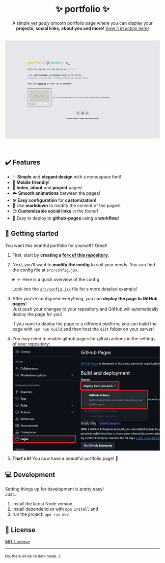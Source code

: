 # <h1 align="center">✨ portfolio ✨</h1>

<div align="center">
A simple yet <i>godly</i> smooth portfolio page where you can display your <b>projects, social links, about you and more</b>! <a href="">View it in action here!</a>
</div>
<br/>
<p align="center">
    <img src="https://raw.githubusercontent.com/GamingKlex/portfolio/f690b99d3753cf93171c8c469ae5a549bd79f0bc/.github/preview.png" alt="Preview" width="600"/>
</p>
<br/>

## ✔️ Features

- ✨ **Simple** and **elegant design** with a monospace font!
- 📱 **Mobile friendly!**
- 📃 **Index**, **about** and **project** pages!
- ☁️ **Smooth animations** between the pages!
- ⚙️ **Easy configuration** for **customization**!
- 📑 Use **markdown** to modify the content of the pages!
- 📺 **Customizable social links** in the footer!
- 🚀 Easy to deploy to **github-pages** using a **workflow**!

## 🚀 Getting started

You want this beatiful portfolio for yourself? Great! <br/>

1. First, start by **creating a [fork of this repository](https://github.com/GamingKlex/portfolio/fork)**.
2. Next, you'll want to **modify the config** to suit your needs. You can find the config file at `src/config.jsx`.
      <details>
      <summary><- Here is a quick overview of the config</summary>

   ```jsx
   export const config = {
     title: "portfolio", // This is the title of the website
     name: "Lorem", // This is your name
     publicUrl: "https://gamingklex.github.io/portfolio", // This is the URL where your website is hosted
     githubUrl: "https://github.com/GamingKlex/portfolio", // This is the URL to the GitHub repository of this page
     titleColor: "text-yellow-500",
     nameColor: "text-green-500",
     // This is the description that appears below your name. You can use JSX here!
     description: "Hi, I'm cool! 😎",
     // This is another smaller description. Describe yourself really quickly!
     subdescription:
       "I'm a cool person who does cool things. I like cool stuff and I'm cool.",
     // Social links that appear in the footer, you can add more if you want! Leave empty to remove them.
     socials: [
       {
         icon: <Github size={24} />, // Can be any JSX element!
         href: "https://github.com/", // The URL to the social media (optional)
         tooltip: "GitHub: @username", // The tooltip that appears when hovering over the icon (optional)
       },
     ],
     // The content of the about me page
     about: `Here you can use **markdown** if you want!`,
     // Projects that appear in the main section
     projects: [
       {
         id: "coolcli", // This is the ID of the project, it should be unique!
         title: "CoolCLI", // The title of the project
         summary: "Look at this project from the cool person!", // A short summary of the project
         body: `This is the content of the project. You can use **markdown** here!`, // The content of the project with markdown
         img: "https://via.placeholder.com/300", // The image of the project
       },
       // - Add as many projects as you want!
     ],
   };
   ```

    </details>

   Look into the [`src/config.jsx`](https://github.com/GamingKlex/portfolio/blob/master/src/config.jsx) file for a more detailed example!

3. After you've configured everything, you can **deploy the page to GitHub pages**! <br/>
   Just push your changes to your repository and GitHub will automatically deploy the page for you! <br/>

   If you want to deploy the page to a different platform, you can build the page with `npm run build` and then host the `dist` folder on your server!

4. You may need to enable github pages for github actions in the settings of your repository:
   <img src="https://raw.githubusercontent.com/GamingKlex/portfolio/0d0606085fa0700a2c26bd3100538fae191200cd/.github/pagesFromActions.png" alt="Enable github pages" width="600"/>

5. **That's it!** You now have a beautiful portfolio page! 🎉

## 💻 Development

Setting things up for development is pretty easy! <br/>
Just...

1. install the latest Node version,
2. install dependencies with `npm install` and
3. run the project! `npm run dev`

## 🔑 License

[MIT License](https://github.com/GamingKlex/portfolio/blob/master/LICENSE.md)

<hr />

<small>No, there wil be no dark mode. :)</small>
